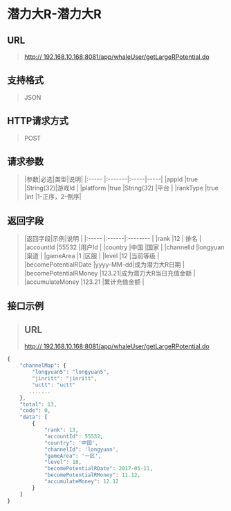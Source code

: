 # 潜力大R-潜力大R

## URL
> [http:// 192.168.10.168:8081/app/whaleUser/getLargeRPotential.do](http://dataviewer.ilongyuan.com.cn/app/whaleUser/getLargeRPotential.do)

## 支持格式
> JSON

## HTTP请求方式
> POST

## 请求参数
> |参数|必选|类型|说明|
|:-----  |:-------|:-----|-----|
|appId    |true    |String(32)|游戏Id |
|platform    |true    |String(32)   |平台 |
|rankType    |true    |int   |1-正序，2-倒序|

## 返回字段
> |返回字段|示例|说明            |
|:-----   |:------|:--------    |
|rank |12 |   排名        |
|accountId |55532 |用户Id   |
|country |中国 |国家 |
|channelId |longyuan |渠道   |
|gameArea |1 |区服 |
|level |12 |当前等级 |
|becomePotentialRDate |yyyy-MM-dd|成为潜力大R日期 |
|becomePotentialRMoney |123.21|成为潜力大R当日充值金额 |
|accumulateMoney |123.21 |累计充值金额 |


## 接口示例
> ## URL
> [http:// 192.168.10.168:8081/app/whaleUser/getLargeRPotential.do](http://dataviewer.ilongyuan.com.cn/app/whaleUser/getLargeRPotential.do)

``` javascript
{
    "channelMap": {
        "longyuan5": "longyuan5",
        "jinritt": "jinritt",
        "uctt": "uctt"
       .......
    },
    "total": 13,
    "code": 0,
    "data": [
        {
            "rank": 13,
            "accountId": 55532,
            "country": '中国',
            "channelId": 'longyuan',
            "gameArea": '一区',
            "level": 18,
            "becomePotentialRDate": 2017-05-11,
            "becomePotentialRMoney": 11.12,
            "accumulateMoney": 12.12
        }
    ]
}


